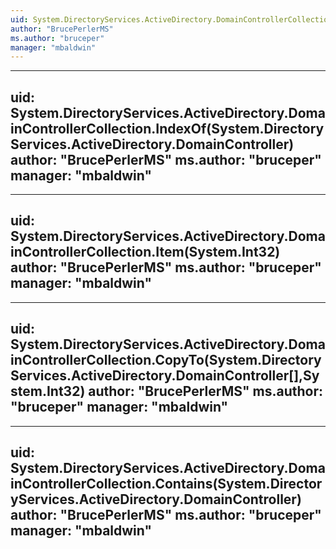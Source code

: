 ```yaml
---
uid: System.DirectoryServices.ActiveDirectory.DomainControllerCollection
author: "BrucePerlerMS"
ms.author: "bruceper"
manager: "mbaldwin"
---
```


---
uid: System.DirectoryServices.ActiveDirectory.DomainControllerCollection.IndexOf(System.DirectoryServices.ActiveDirectory.DomainController)
author: "BrucePerlerMS"
ms.author: "bruceper"
manager: "mbaldwin"
---

---
uid: System.DirectoryServices.ActiveDirectory.DomainControllerCollection.Item(System.Int32)
author: "BrucePerlerMS"
ms.author: "bruceper"
manager: "mbaldwin"
---

---
uid: System.DirectoryServices.ActiveDirectory.DomainControllerCollection.CopyTo(System.DirectoryServices.ActiveDirectory.DomainController[],System.Int32)
author: "BrucePerlerMS"
ms.author: "bruceper"
manager: "mbaldwin"
---

---
uid: System.DirectoryServices.ActiveDirectory.DomainControllerCollection.Contains(System.DirectoryServices.ActiveDirectory.DomainController)
author: "BrucePerlerMS"
ms.author: "bruceper"
manager: "mbaldwin"
---
